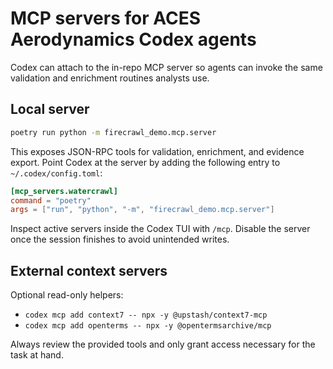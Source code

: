 # MCP servers for ACES Aerodynamics Codex agents

Codex can attach to the in-repo MCP server so agents can invoke the same validation and enrichment routines analysts use.

## Local server

```bash
poetry run python -m firecrawl_demo.mcp.server
```

This exposes JSON-RPC tools for validation, enrichment, and evidence export. Point Codex at the server by adding the following entry to `~/.codex/config.toml`:

```toml
[mcp_servers.watercrawl]
command = "poetry"
args = ["run", "python", "-m", "firecrawl_demo.mcp.server"]
```

Inspect active servers inside the Codex TUI with `/mcp`. Disable the server once the session finishes to avoid unintended writes.

## External context servers

Optional read-only helpers:

- `codex mcp add context7 -- npx -y @upstash/context7-mcp`
- `codex mcp add openterms -- npx -y @opentermsarchive/mcp`

Always review the provided tools and only grant access necessary for the task at hand.
